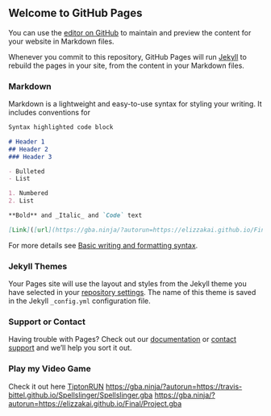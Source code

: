 ## Welcome to GitHub Pages

You can use the [editor on GitHub](https://github.com/elizzakai/Final/edit/master/docs/index.md) to maintain and preview the content for your website in Markdown files.

Whenever you commit to this repository, GitHub Pages will run [Jekyll](https://jekyllrb.com/) to rebuild the pages in your site, from the content in your Markdown files.

### Markdown

Markdown is a lightweight and easy-to-use syntax for styling your writing. It includes conventions for

```markdown
Syntax highlighted code block

# Header 1
## Header 2
### Header 3

- Bulleted
- List

1. Numbered
2. List

**Bold** and _Italic_ and `Code` text

[Link]([url](https://gba.ninja/?autorun=https://elizzakai.github.io/Final/Project.gba)) and ![Image](src)
```

For more details see [Basic writing and formatting syntax](https://docs.github.com/en/github/writing-on-github/getting-started-with-writing-and-formatting-on-github/basic-writing-and-formatting-syntax).

### Jekyll Themes

Your Pages site will use the layout and styles from the Jekyll theme you have selected in your [repository settings](https://github.com/elizzakai/Final/settings/pages). The name of this theme is saved in the Jekyll `_config.yml` configuration file.

### Support or Contact

Having trouble with Pages? Check out our [documentation](https://docs.github.com/categories/github-pages-basics/) or [contact support](https://support.github.com/contact) and we’ll help you sort it out.

### Play my Video Game

Check it out here [TiptonRUN](https://gba.ninja/?autorun=https://elizzakai.github.io/Final/Project.gba)
https://gba.ninja/?autorun=https://travis-bittel.github.io/Spellslinger/Spellslinger.gba
https://gba.ninja/?autorun=https://elizzakai.github.io/Final/Project.gba
